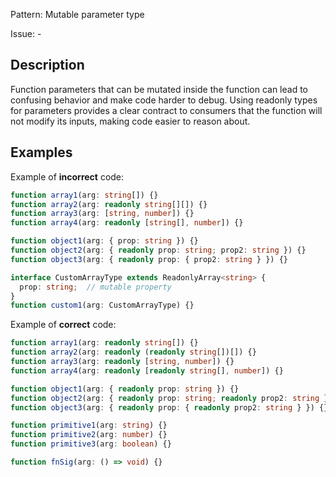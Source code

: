 Pattern: Mutable parameter type

Issue: -

## Description

Function parameters that can be mutated inside the function can lead to confusing behavior and make code harder to debug. Using readonly types for parameters provides a clear contract to consumers that the function will not modify its inputs, making code easier to reason about.

## Examples

Example of **incorrect** code:
```ts
function array1(arg: string[]) {}
function array2(arg: readonly string[][]) {}
function array3(arg: [string, number]) {}
function array4(arg: readonly [string[], number]) {}

function object1(arg: { prop: string }) {}
function object2(arg: { readonly prop: string; prop2: string }) {}
function object3(arg: { readonly prop: { prop2: string } }) {}

interface CustomArrayType extends ReadonlyArray<string> {
  prop: string;  // mutable property
}
function custom1(arg: CustomArrayType) {}
```

Example of **correct** code:
```ts
function array1(arg: readonly string[]) {}
function array2(arg: readonly (readonly string[])[]) {}
function array3(arg: readonly [string, number]) {}
function array4(arg: readonly [readonly string[], number]) {}

function object1(arg: { readonly prop: string }) {}
function object2(arg: { readonly prop: string; readonly prop2: string }) {}
function object3(arg: { readonly prop: { readonly prop2: string } }) {}

function primitive1(arg: string) {}
function primitive2(arg: number) {}
function primitive3(arg: boolean) {}

function fnSig(arg: () => void) {}
```